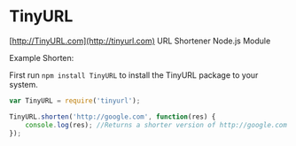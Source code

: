 # TinyURL
[http://TinyURL.com](http://tinyurl.com) URL Shortener Node.js Module

Example Shorten:

First run ```npm install TinyURL``` to install the TinyURL package to your system.

```javascript
var TinyURL = require('tinyurl');

TinyURL.shorten('http://google.com', function(res) {
	console.log(res); //Returns a shorter version of http://google.com - http://tinyurl.com/2tx
});
```